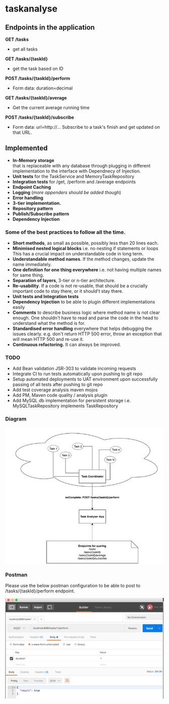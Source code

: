 # taskanalyse

## Endpoints in the application

**GET /tasks** 
 - get all tasks

**GET /tasks/{taskId}**
 - get the task based on ID

**POST /tasks/{taskId}/perform**
 - Form data: duration=decimal  

**GET /tasks/{taskId}/average**
 - Get the current average running time
 
**POST /tasks/{taskId}/subscribe**
  - Form data: url=http://...
  Subscribe to a task's finish and get updated on that URL.
 
 ## Implemented
 - **In-Memory storage**  
    that is replaceable with any database through plugging in different implementation to the interface with Dependnecy of Injection.
 - **Unit tests** for the TaskService and MemoryTaskRepository
 - **Integration tests** for /get, /perform and /average endpoints
 - **Endpoint Caching**
 - **Logging** (*more appenders should be added though*)
 - **Error handling**
 - **3-tier implementation.**
 - **Repository pattern**
 - **Publish/Subscribe pattern**
 - **Dependency Injection**
 
 ### Some of the best practices to follow all the time.
 
 - **Short methods**, as small as possible, possibly less than 20 lines each.
 - **Minimised nested logical blocks** i.e. no nesting if statements or loops
    This has a crucial impact on understandable code in long term.
 - **Understandable method names**. If the method changes, update the name immediately.
 - **One definition for one thing everywhere** i.e. not having multiple names for same thing.
 - **Separation of layers**, 3-tier or n-tier architecture.
 - **Re-usability**. If a code is not re-usable, that should be a crucially important code to stay there, or it should't stay there.
 - **Unit tests and Integration tests**
 - **Dependency Injection** to be able to plugin different implementations easily
 - **Comments** to describe business logic where method name is not clear enough. One shouldn't have to read and parse the code in the head to understand what the method is for.
 - **Standardised error handling** everywhere that helps debugging the issues clearly. e.g. don't return HTTP 500 error, throw an exception that will mean HTTP 500 and re-use it.
 - **Continuous refactoring.** It can always be improved.
 
 ### TODO
 - Add Bean validation JSR-303 to validate incoming requests
 - Integrate CI to run tests automatically upon pushing to git repo
 - Setup automated deployments to UAT environment upon successfully passing of all tests after pushing to git repo
 - Add test coverage analysis maven mojos
 - Add PM, Maven code quality  / analysis plugin
 - Add MySQL db implementation for persistent storage i.e. MySQLTaskRepository implements TaskRepository 
 
 
 ### Diagram
 
 ![Diagram](/_docs/diagram.png)
 
 ### Postman
 Please use the below postman configuration to be able to post to /tasks/{taskId}/perform endpoint.
 
 ![Diagram](/_docs/postman.png)
 